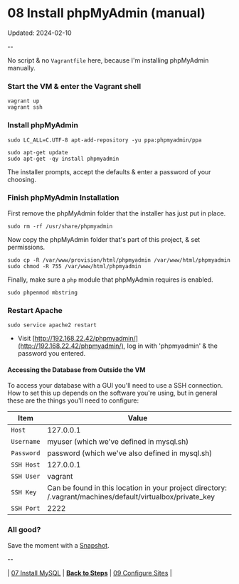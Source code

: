 # 08 Install phpMyAdmin (manual)

Updated: 2024-02-10

--

No script & no `Vagrantfile` here, because I'm installing phpMyAdmin manually.

### Start the VM & enter the Vagrant shell

```
vagrant up
vagrant ssh
```

### Install phpMyAdmin

```
sudo LC_ALL=C.UTF-8 apt-add-repository -yu ppa:phpmyadmin/ppa

sudo apt-get update
sudo apt-get -qy install phpmyadmin
```

The installer prompts, accept the defaults & enter a password of your choosing.

### Finish phpMyAdmin Installation

First remove the phpMyAdmin folder that the installer has just put in place.

```
sudo rm -rf /usr/share/phpmyadmin
```

Now copy the phpMyAdmin folder that's part of this project, & set permissions.

```
sudo cp -R /var/www/provision/html/phpmyadmin /var/www/html/phpmyadmin
sudo chmod -R 755 /var/www/html/phpmyadmin
```

Finally, make sure a `php` module that phpMyAdmin requires is enabled.

```
sudo phpenmod mbstring
```

### Restart Apache

```
sudo service apache2 restart
```

* Visit [http://192.168.22.42/phpmyadmin/](http://192.168.22.42/phpmyadmin/), log in with 'phpmyadmin' & the password you entered.

#### Accessing the Database from Outside the VM

To access your database with a GUI you'll need to use a SSH connection. How to set this up depends on the software you're using, but in general these are the things you'll need to configure:

Item | Value
---- | -----
`Host` | 127.0.0.1
`Username` | myuser (which we've defined in mysql.sh)
`Password` | password (which we've also defined in mysql.sh)
`SSH Host` | 127.0.0.1
`SSH User` | vagrant
`SSH Key` | Can be found in this location in your project directory: /.vagrant/machines/default/virtualbox/private_key
`SSH Port` | 2222

### All good?

Save the moment with a [Snapshot](./Snapshots.md).

--

<!-- 08 Install phpMyAdmin -->
| [07 Install MySQL](./07_Install_MySQL.md)
| [**Back to Steps**](../README.md)
| [09 Configure Sites](./09_Configure_Sites.md)
|
